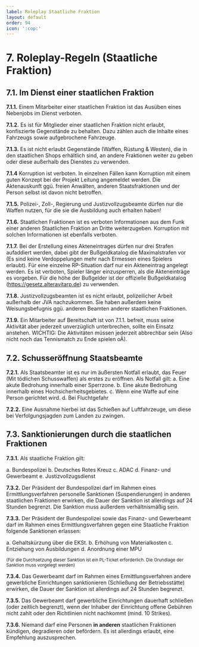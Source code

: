 ```yaml
---
label: Roleplay Staatliche Fraktion
layout: default
order: 94
icon: ':cop:'
---
```


# 7. Roleplay-Regeln (Staatliche Fraktion)

## 7.1. Im Dienst einer staatlichen Fraktion

**7.1.1.** Einem Mitarbeiter einer staatlichen Fraktion ist das Ausüben eines Nebenjobs im Dienst verboten.

**7.1.2.** Es ist für Mitglieder einer staatlichen Fraktion nicht erlaubt, konfiszierte Gegenstände zu behalten. Dazu zählen auch die Inhalte eines Fahrzeugs sowie aufgebrochene Fahrzeuge.

**7.1.3.** Es ist nicht erlaubt Gegenstände (Waffen, Rüstung & Westen), die in den staatlichen Shops erhältlich sind, an andere Fraktionen weiter zu geben oder diese außerhalb des Dienstes zu verwenden.

**7.1.4** Korruption ist verboten. In einzelnen Fällen kann Korruption mit einem guten Konzept bei der Projekt Leitung angemeldet werden. Die Aktenauskunft ggü. freien Anwälten, anderen Staatsfraktionen und der Person selbst ist davon nicht betroffen.

**7.1.5.** Polizei-, Zoll-, Regierung und Justizvollzugsbeamte dürfen nur die Waffen nutzen, für die sie die Ausbildung auch erhalten haben!

**7.1.6.** Staatlichen Fraktionen ist es verboten Informationen aus dem Funk einer anderen Staatlichen Fraktion an Dritte weiterzugeben. Korruption mit solchen Informationen ist ebenfalls verboten.

**7.1.7.** Bei der Erstellung eines Akteneintrages dürfen nur drei Strafen aufaddiert werden, dabei gibt der Bußgeldkatalog die Maximalstrafen vor (Es sind keine Verdoppelungen mehr nach Ermessen eines Spielers erlaubt). Für eine einzelne RP-Situation darf nur ein Akteneintrag angelegt werden. Es ist verboten, Spieler länger einzusperren, als die Akteneinträge es vorgeben. Für die höhe der Bußgelder ist der offizielle Bußgeldkatalog (https://gesetz.alteravitarp.de) zu verwenden.

**7.1.8.** Justizvollzugsbeamten ist es nicht erlaubt, polizeilicher Arbeit außerhalb der JVA nachzukommen. Sie haben außerdem keine Weisungsbefugnis ggü. anderen Beamten anderer staatlichen Fraktionen.

**7.1.9.** Ein Mitarbeiter auf Bereitschaft ist von 7.1.1. befreit, muss seine Aktivität aber jederzeit unverzüglich unterbrechen, sollte ein Einsatz anstehen. WICHTIG: Die Aktivitäten müssen jederzeit abbrechbar sein (Also nicht noch das Tennismatch zu Ende spielen oÄ).

## 7.2. Schusseröffnung Staatsbeamte

**7.2.1.** Als Staatsbeamter ist es nur im äußersten Notfall erlaubt, das Feuer (Mit tödlichen Schusswaffen)  als erstes zu eröffnen. Als Notfall gilt:
a. Eine akute Bedrohung innerhalb einer Sperrzone.
b. Eine akute Bedrohung innerhalb eines Hochsicherheitsgebietes.
c. Wenn eine Waffe auf eine Person gerichtet wird.
d. Bei Fluchtgefahr

**7.2.2.** Eine Ausnahme hierbei ist das Schießen auf Luftfahrzeuge, um diese bei Verfolgungsjagden zum Landen zu zwingen.

## 7.3. Sanktionierungen durch die staatlichen Fraktionen
**7.3.1.** Als staatliche Fraktion gilt:

a. Bundespolizei
b. Deutsches Rotes Kreuz
c. ADAC
d. Finanz- und Gewerbeamt
e. Justizvollzugsdienst

**7.3.2.** Der Präsident der Bundespolizei darf im Rahmen eines Ermittlungsverfahren personelle Sanktionen (Suspendierungen) in anderen staatlichen Fraktionen erwirken, die Dauer der Sanktion ist allerdings auf 24 Stunden begrenzt. Die Sanktion muss außerdem verhältnismäßig sein.

**7.3.3.** Der Präsident der Bundespolizei sowie das Finanz- und Gewerbeamt darf im Rahmen eines Ermittlungsverfahren  gegen eine Staatliche Fraktion folgende Sanktionen erlassen:

a. Gehaltskürzung über die EKSt.
b. Erhöhung von Materialkosten
c. Entziehung von Ausbildungen
d. Anordnung einer MPU

<small>(Für die Durchsetzung dieser Sanktion ist ein PL-Ticket erforderlich. Die Grundlage der Sanktion muss vorgelegt werden)</small>

**7.3.4.** Das Gewerbeamt darf im Rahmen eines Ermittlungsverfahren andere gewerbliche Einrichtungen sanktionieren (Schließung der Betriebsstätte) erwirken, die Dauer der Sanktion ist allerdings auf 24 Stunden begrenzt.

**7.3.5.** Das Gewerbeamt darf gewerbliche Einrichtungen dauerhaft schließen (oder zeitlich begrenzt), wenn der Inhaber der Einrichtung offene Gebühren nicht zahlt oder den Richtlinien nicht nachkommt (mind. 10 Strikes).

**7.3.6.** Niemand darf eine Personen **in anderen** staatlichen Fraktionen kündigen, degradieren oder befördern. Es ist allerdings erlaubt, eine Empfehlung auszusprechen. 
